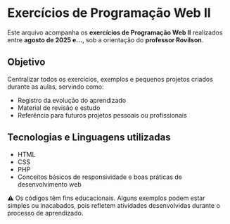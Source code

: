 
# Exercícios de Programação Web II

Este arquivo acompanha os **exercícios de Programação Web II** realizados entre **agosto de 2025 e...**, sob a orientação do **professor Rovilson**.  

## Objetivo
Centralizar todos os exercícios, exemplos e pequenos projetos criados durante as aulas, servindo como:

- Registro da evolução do aprendizado  
- Material de revisão e estudo  
- Referência para futuros projetos pessoais ou profissionais  

## Tecnologias e Linguagens utilizadas

- HTML  
- CSS  
- PHP
- Conceitos básicos de responsividade e boas práticas de desenvolvimento web  

⚠️ Os códigos têm fins educacionais. Alguns exemplos podem estar simples ou inacabados, pois refletem atividades desenvolvidas durante o processo de aprendizado.
